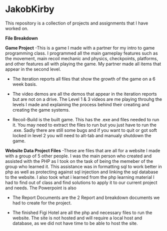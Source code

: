 # JakobKirby
This repository is a collection of projects and assignments that I have worked on.

**File Breakdown**

**Game Project**
-This is a game I made with a partner for my intro to game programming class. I programmed all the main gameplay features such as the movement, main recoil mechanic and physics, checkpoints, platforms, and other features all with playing the game. My partner made all items that appear in the second level.

- The iteration reports all files that show the growth of the game on a 6 week basis.

- The video demos are all the demos that appear in the iteration reports but are not on a drive. The Level 1 & 3 videos are me playing throuhg the levels I made and explaining the process behind their creating and creating the game systems.

- Recoil-Build is the built game. This has the .exe and files needed to run it. You may need to extract the files to run but you just have to run the .exe. Sadly there are still some bugs and if you want to quit or got soft locked in level 2 you will need to alt-tab and manualy shutdown the game.

**Website Data Project Files**
-These are files that are all for a website I made with a group of 5 other people. I was the main person who created and assisted with the PHP as I took on the task of being the memeber of the group who learned it. This assistance was in formatting sql to work better in php as well as protecting against sql injection and linking the sql database to the website. I also took what i learned from the php learning material I had to find out of class and find solutions to apply it to our current project and needs. The Powerpoint is also 

- The Report Documents are the 2 Report and breakdown documents we had to create for the project.

- The finished Figi Hotel are all the php and necessary files to run the website. The site is not hosted and will require a local host and database, as we did not have time to be able to host the site.
